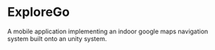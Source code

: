 # ExploreGo

A mobile application implementing an indoor google maps navigation system built onto an unity system.
